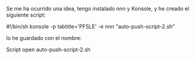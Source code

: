 
Se me ha ocurrido una idea, tengo instalado nnn y Konsole, y he creado el siguiente script:

#!/bin/sh
konsole -p tabtitle='PFSLE' -e nnn "auto-push-script-2.sh"

lo he guardado con el nombre:

Script open auto-push-script-2.sh
